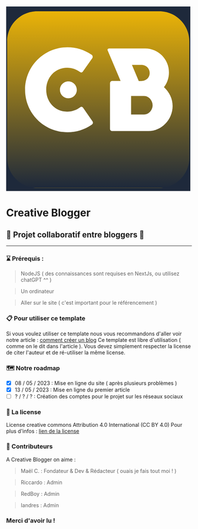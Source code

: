 ![CB-logo](./public/CB.webp)

# Creative Blogger

## 🚀 Projet collaboratif entre bloggers 🚀

---

### ⌛ Prérequis :

> NodeJS ( des connaissances sont requises en NextJs, ou utilisez chatGPT ^^ )

> Un ordinateur

> Aller sur le site ( c'est important pour le référencement )

### 📋 Pour utiliser ce template

Si vous voulez utiliser ce template nous vous recommandons d'aller voir notre article : [comment créer un blog](http://creativeblogger.org/posts/creer-un-blog)
Ce template est libre d'utilisation ( comme on le dit dans l'article ). Vous devez simplement respecter la license de citer l'auteur et de ré-utiliser la même license.

### 🗺️ Notre roadmap

- [x] 08 / 05 / 2023 : Mise en ligne du site ( après plusieurs problèmes )
- [x] 13 / 05 / 2023 : Mise en ligne du premier article
- [ ] ? / ? / ? : Création des comptes pour le projet sur les réseaux sociaux

### 📜 La license

License creative commons
Attribution 4.0 International (CC BY 4.0)
Pour plus d'infos : [lien de la license](https://creativecommons.org/licenses/by/4.0/deed.fr)

### 💖 Contributeurs

A Creative Blogger on aime :

> Maël C. : Fondateur & Dev & Rédacteur ( ouais je fais tout moi ! )

> Riccardo : Admin

> RedBoy : Admin

> Iandres : Admin

### Merci d'avoir lu !
